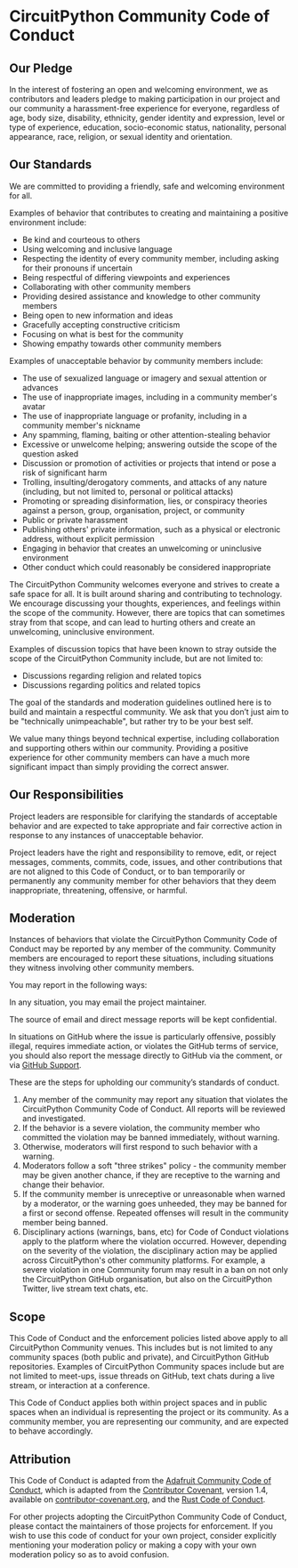 <!--
SPDX-FileCopyrightText: 2014 Coraline Ada Ehmke
SPDX-FileCopyrightText: 2019-2021 Kattni Rembor

SPDX-License-Identifier: CC-BY-4.0
-->
# CircuitPython Community Code of Conduct

## Our Pledge

In the interest of fostering an open and welcoming environment, we as
contributors and leaders pledge to making participation in our project and
our community a harassment-free experience for everyone, regardless of age, body
size, disability, ethnicity, gender identity and expression, level or type of
experience, education, socio-economic status, nationality, personal appearance,
race, religion, or sexual identity and orientation.

## Our Standards

We are committed to providing a friendly, safe and welcoming environment for
all.

Examples of behavior that contributes to creating and maintaining a positive environment
include:

* Be kind and courteous to others
* Using welcoming and inclusive language
* Respecting the identity of every community member, including asking for their
  pronouns if uncertain
* Being respectful of differing viewpoints and experiences
* Collaborating with other community members
* Providing desired assistance and knowledge to other community members
* Being open to new information and ideas
* Gracefully accepting constructive criticism
* Focusing on what is best for the community
* Showing empathy towards other community members

Examples of unacceptable behavior by community members include:

* The use of sexualized language or imagery and sexual attention or advances
* The use of inappropriate images, including in a community member's avatar
* The use of inappropriate language or profanity, including in a community member's nickname
* Any spamming, flaming, baiting or other attention-stealing behavior
* Excessive or unwelcome helping; answering outside the scope of the question
  asked
* Discussion or promotion of activities or projects that intend or pose a risk of
  significant harm
* Trolling, insulting/derogatory comments, and attacks of any nature (including,
  but not limited to, personal or political attacks)
* Promoting or spreading disinformation, lies, or conspiracy theories against
  a person, group, organisation, project, or community
* Public or private harassment
* Publishing others' private information, such as a physical or electronic
  address, without explicit permission
* Engaging in behavior that creates an unwelcoming or uninclusive environment
* Other conduct which could reasonably be considered inappropriate

The CircuitPython Community welcomes everyone and strives to create a safe space for all. It is built
around sharing and contributing to technology. We encourage discussing your thoughts, experiences,
and feelings within the scope of the community. However, there are topics that can sometimes stray
from that scope, and can lead to hurting others and create an unwelcoming, uninclusive environment.

Examples of discussion topics that have been known to stray outside the scope of the CircuitPython
Community include, but are not limited to:

* Discussions regarding religion and related topics
* Discussions regarding politics and related topics

The goal of the standards and moderation guidelines outlined here is to build
and maintain a respectful community. We ask that you don’t just aim to be
"technically unimpeachable", but rather try to be your best self.

We value many things beyond technical expertise, including collaboration and
supporting others within our community. Providing a positive experience for
other community members can have a much more significant impact than simply
providing the correct answer.

## Our Responsibilities

Project leaders are responsible for clarifying the standards of acceptable
behavior and are expected to take appropriate and fair corrective action in
response to any instances of unacceptable behavior.

Project leaders have the right and responsibility to remove, edit, or
reject messages, comments, commits, code, issues, and other contributions
that are not aligned to this Code of Conduct, or to ban temporarily or
permanently any community member for other behaviors that they deem
inappropriate, threatening, offensive, or harmful.

## Moderation

Instances of behaviors that violate the CircuitPython Community Code of Conduct
may be reported by any member of the community. Community members are
encouraged to report these situations, including situations they witness
involving other community members.

You may report in the following ways:

In any situation, you may email the project maintainer.

The source of email and direct message reports will be kept confidential.

In situations on GitHub where the issue is particularly offensive, possibly
illegal, requires immediate action, or violates the GitHub terms of service,
you should also report the message directly to GitHub via the comment, or via
[GitHub Support](https://support.github.com/contact/report-abuse?category=report-abuse&report=other&report_type=unspecified).

These are the steps for upholding our community’s standards of conduct.

1. Any member of the community may report any situation that violates the
   CircuitPython Community Code of Conduct. All reports will be reviewed and
   investigated.
2. If the behavior is a severe violation, the community member who
   committed the violation may be banned immediately, without warning.
3. Otherwise, moderators will first respond to such behavior with a warning.
4. Moderators follow a soft "three strikes" policy - the community member may
   be given another chance, if they are receptive to the warning and change their
   behavior.
5. If the community member is unreceptive or unreasonable when warned by a
   moderator, or the warning goes unheeded, they may be banned for a first or
   second offense. Repeated offenses will result in the community member being
   banned.
6. Disciplinary actions (warnings, bans, etc) for Code of Conduct violations apply
   to the platform where the violation occurred. However, depending on the severity
   of the violation, the disciplinary action may be applied across CircuitPython's
   other community platforms. For example, a severe violation in one Community forum
   may result in a ban on not only the CircuitPython GitHub organisation,
   but also on the CircuitPython Twitter, live stream text chats, etc.

## Scope

This Code of Conduct and the enforcement policies listed above apply to all
CircuitPython Community venues. This includes but is not limited to any community
spaces (both public and private), and CircuitPython GitHub repositories. Examples of
CircuitPython Community spaces include but are not limited to meet-ups, issue
threads on GitHub, text chats during a live stream, or interaction at a conference.

This Code of Conduct applies both within project spaces and in public spaces
when an individual is representing the project or its community. As a community
member, you are representing our community, and are expected to behave
accordingly.

## Attribution

This Code of Conduct is adapted from the
[Adafruit Community Code of Conduct](https://github.com/adafruit/Adafruit_Community_Code_of_Conduct),
which is adapted from the [Contributor Covenant](https://www.contributor-covenant.org/),
version 1.4, available on [contributor-covenant.org](https://www.contributor-covenant.org/version/1/4/code-of-conduct.html),
and the [Rust Code of Conduct](https://www.rust-lang.org/en-US/conduct.html).

For other projects adopting the CircuitPython Community Code of
Conduct, please contact the maintainers of those projects for enforcement.
If you wish to use this code of conduct for your own project, consider
explicitly mentioning your moderation policy or making a copy with your
own moderation policy so as to avoid confusion.
